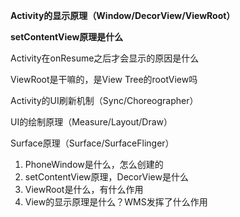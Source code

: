 **Activity的显示原理（Window/DecorView/ViewRoot）**

**setContentView原理是什么**

Activity在onResume之后才会显示的原因是什么

ViewRoot是干嘛的，是View Tree的rootView吗

Activity的UI刷新机制（Sync/Choreographer）

UI的绘制原理（Measure/Layout/Draw）

Surface原理（Surface/SurfaceFlinger）



1. PhoneWindow是什么，怎么创建的
2. setContentView原理，DecorView是什么
3. ViewRoot是什么，有什么作用
4. View的显示原理是什么？WMS发挥了什么作用
